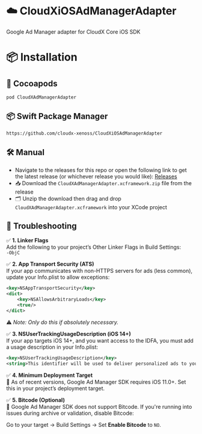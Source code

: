 # ☁️ CloudXiOSAdManagerAdapter  
Google Ad Manager adapter for CloudX Core iOS SDK

# 📦 Installation

## 🍫 Cocoapods  
`pod CloudXAdManagerAdapter`

## 📦 Swift Package Manager  
`https://github.com/cloudx-xenoss/CloudXiOSAdManagerAdapter`

## 🛠️ Manual  
- Navigate to the releases for this repo or open the following link to get the latest release (or whichever release you would like): [Releases](https://github.com/cloudx-xenoss/CloudXiOSAdManagerAdapter/releases)  
- 📥 Download the `CloudXAdManagerAdapter.xcframework.zip` file from the release  
- 🗂️ Unzip the download then drag and drop `CloudXAdManagerAdapter.xcframework` into your XCode project

## 🧰 Troubleshooting

✅ **1. Linker Flags**  
Add the following to your project’s Other Linker Flags in Build Settings:  
`-ObjC`

✅ **2. App Transport Security (ATS)**  
If your app communicates with non-HTTPS servers for ads (less common), update your Info.plist to allow exceptions:  
```xml
<key>NSAppTransportSecurity</key>
<dict>
    <key>NSAllowsArbitraryLoads</key>
    <true/>
</dict>
```
⚠️ *Note: Only do this if absolutely necessary.*

✅ **3. NSUserTrackingUsageDescription (iOS 14+)**  
If your app targets iOS 14+, and you want access to the IDFA, you must add a usage description in your Info.plist:
```xml
<key>NSUserTrackingUsageDescription</key>
<string>This identifier will be used to deliver personalized ads to you.</string>
```

✅ **4. Minimum Deployment Target**  
📱 As of recent versions, Google Ad Manager SDK requires iOS 11.0+. Set this in your project’s deployment target.

✅ **5. Bitcode (Optional)**  
🚫 Google Ad Manager SDK does not support Bitcode. If you're running into issues during archive or validation, disable Bitcode:  

Go to your target → Build Settings → Set **Enable Bitcode** to `NO`.
